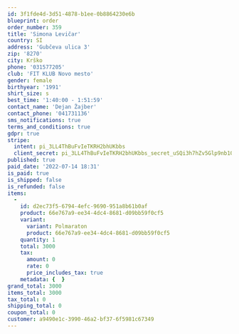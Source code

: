 ```yaml
---
id: 3f1fde4d-3d51-4878-b1ee-0b8864230e6b
blueprint: order
order_number: 359
title: 'Simona Levičar'
country: SI
address: 'Gubčeva ulica 3'
zip: '8270'
city: Krško
phone: '031577205'
club: 'FIT KLUB Novo mesto'
gender: female
birthyear: '1991'
shirt_size: s
best_time: '1:40:00 - 1:51:59'
contact_name: 'Dejan Žajber'
contact_phone: '041731136'
sms_notifications: true
terms_and_conditions: true
gdpr: true
stripe:
  intent: pi_3LL4ThBuFvIeTKRH2bhUKbbs
  client_secret: pi_3LL4ThBuFvIeTKRH2bhUKbbs_secret_uSQi3h7hZv5Glp9nb10aR5n6D
published: true
paid_date: '2022-07-14 18:31'
is_paid: true
is_shipped: false
is_refunded: false
items:
  -
    id: d2ec73f5-6794-4efc-9690-951a8b61b0af
    product: 66e767a9-ee34-4dc4-8681-d09bb59f0cf5
    variant:
      variant: Polmaraton
      product: 66e767a9-ee34-4dc4-8681-d09bb59f0cf5
    quantity: 1
    total: 3000
    tax:
      amount: 0
      rate: 0
      price_includes_tax: true
    metadata: {  }
grand_total: 3000
items_total: 3000
tax_total: 0
shipping_total: 0
coupon_total: 0
customer: a9490e1c-3990-46a2-bf37-6f5981c67349
---
```

